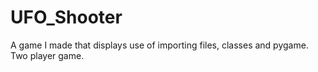 # UFO_Shooter
A game I made that displays use of importing files, classes and pygame. Two player game.
